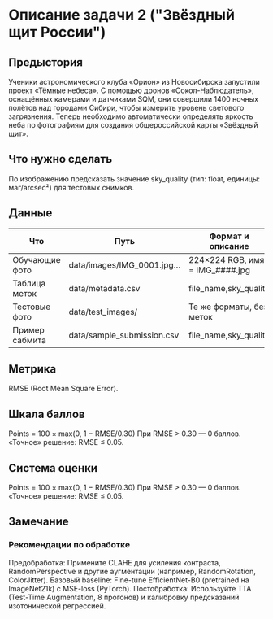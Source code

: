 # Описание задачи 2 ("Звёздный щит России")

## Предыстория
Ученики астрономического клуба «Орион» из Новосибирска запустили проект «Тёмные небеса». С помощью дронов «Сокол-Наблюдатель», оснащённых камерами и датчиками SQM, они совершили 1400 ночных полётов над городами Сибири, чтобы измерить уровень светового загрязнения.
Теперь необходимо автоматически определять яркость неба по фотографиям для создания общероссийской карты «Звёздный щит».

## Что нужно сделать
По изображению предсказать значение sky_quality (тип: float, единицы: маг/arcsec²) для тестовых снимков.

## Данные
| Что      | Путь     | Формат и описание |
|----------|----------|----------|
| Обучающие фото | data/images/IMG_0001.jpg…   | 224×224 RGB, имя = IMG_####.jpg   |
| Таблица меток    | data/metadata.csv   | file_name,sky_quality   |
| Тестовые фото    | data/test_images/   | Те же форматы, без меток   |
| Пример сабмита    | data/sample_submission.csv   | file_name,sky_quality   |

## Метрика
RMSE (Root Mean Square Error).

## Шкала баллов
Points = 100 × max(0, 1 − RMSE/0.30)
При RMSE > 0.30 — 0 баллов. «Точное» решение: RMSE ≤ 0.05.

## Система оценки
Points = 100 × max(0, 1 − RMSE/0.30)
При RMSE > 0.30 — 0 баллов. «Точное» решение: RMSE ≤ 0.05.

## Замечание
### Рекомендации по обработке
Предобработка: Примените CLAHE для усиления контраста, RandomPerspective и другие аугментации (например, RandomRotation, ColorJitter).
Базовый baseline: Fine-tune EfficientNet-B0 (pretrained на ImageNet21k) с MSE-loss (PyTorch).
Постобработка: Используйте TTA (Test-Time Augmentation, 8 прогонов) и калибровку предсказаний изотонической регрессией.
